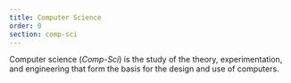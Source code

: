 ```yaml
---
title: Computer Science
order: 0
section: comp-sci
---
```


Computer science (<dfn>Comp-Sci</dfn>) is the study of the theory, experimentation, and engineering that form the basis for the design and use of computers.
